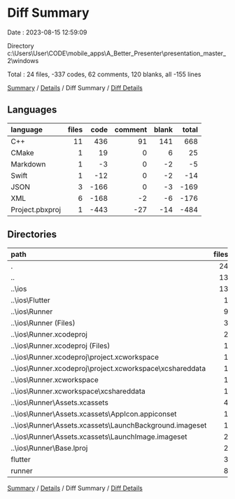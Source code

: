 # Diff Summary

Date : 2023-08-15 12:59:09

Directory c:\\Users\\User\\CODE\\mobile_apps\\A_Better_Presenter\\presentation_master_2\\windows

Total : 24 files,  -337 codes, 62 comments, 120 blanks, all -155 lines

[Summary](results.md) / [Details](details.md) / Diff Summary / [Diff Details](diff-details.md)

## Languages
| language | files | code | comment | blank | total |
| :--- | ---: | ---: | ---: | ---: | ---: |
| C++ | 11 | 436 | 91 | 141 | 668 |
| CMake | 1 | 19 | 0 | 6 | 25 |
| Markdown | 1 | -3 | 0 | -2 | -5 |
| Swift | 1 | -12 | 0 | -2 | -14 |
| JSON | 3 | -166 | 0 | -3 | -169 |
| XML | 6 | -168 | -2 | -6 | -176 |
| Project.pbxproj | 1 | -443 | -27 | -14 | -484 |

## Directories
| path | files | code | comment | blank | total |
| :--- | ---: | ---: | ---: | ---: | ---: |
| . | 24 | -337 | 62 | 120 | -155 |
| .. | 13 | -793 | -29 | -28 | -850 |
| ..\\ios | 13 | -793 | -29 | -28 | -850 |
| ..\\ios\\Flutter | 1 | -26 | 0 | -1 | -27 |
| ..\\ios\\Runner | 9 | -308 | -2 | -11 | -321 |
| ..\\ios\\Runner (Files) | 3 | -71 | 0 | -4 | -75 |
| ..\\ios\\Runner.xcodeproj | 2 | -451 | -27 | -15 | -493 |
| ..\\ios\\Runner.xcodeproj (Files) | 1 | -443 | -27 | -14 | -484 |
| ..\\ios\\Runner.xcodeproj\\project.xcworkspace | 1 | -8 | 0 | -1 | -9 |
| ..\\ios\\Runner.xcodeproj\\project.xcworkspace\\xcshareddata | 1 | -8 | 0 | -1 | -9 |
| ..\\ios\\Runner.xcworkspace | 1 | -8 | 0 | -1 | -9 |
| ..\\ios\\Runner.xcworkspace\\xcshareddata | 1 | -8 | 0 | -1 | -9 |
| ..\\ios\\Runner\\Assets.xcassets | 4 | -169 | 0 | -5 | -174 |
| ..\\ios\\Runner\\Assets.xcassets\\AppIcon.appiconset | 1 | -122 | 0 | -1 | -123 |
| ..\\ios\\Runner\\Assets.xcassets\\LaunchBackground.imageset | 1 | -21 | 0 | -1 | -22 |
| ..\\ios\\Runner\\Assets.xcassets\\LaunchImage.imageset | 2 | -26 | 0 | -3 | -29 |
| ..\\ios\\Runner\\Base.lproj | 2 | -68 | -2 | -2 | -72 |
| flutter | 3 | 30 | 9 | 17 | 56 |
| runner | 8 | 426 | 82 | 131 | 639 |

[Summary](results.md) / [Details](details.md) / Diff Summary / [Diff Details](diff-details.md)